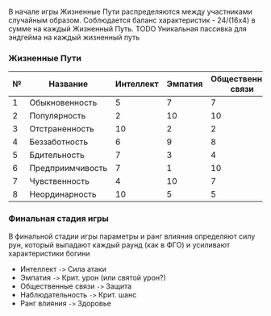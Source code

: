 В начале игры Жизненные Пути распределяются между участниками случайным образом. Соблюдается баланс характеристик - 24/(16х4) в сумме на каждый Жизненный Путь. 
TODO Уникальная пассивка для эндгейма на каждый жизненный путь
### Жизненные Пути

| № | Название | Интеллект | Эмпатия | Общественные связи | Наблюдательность |
| --- | --- | --- | --- | --- |  --- |
| 1 | Обыкновенность | 5 | 7 | 7 | 5 |
| 2 | Популярность | 2 | 10 | 10 | 2 |
| 3 | Отстраненность | 10 | 2 | 2 | 10 |
| 4 | Беззаботность | 6 | 9 | 8 | 1 |
| 5 | Бдительность | 7 | 3 | 4 | 10 |
| 6 | Предприимчивость | 7 | 1 | 10 | 6 |
| 7 | Чувственность | 4 | 10 | 7 | 3 |
| 8 | Неординарность | 10 | 5 | 5 | 4 |
### Финальная стадия игры
В финальной стадии игры параметры и ранг влияния определяют силу рун, который выпадают каждый раунд (как в ФГО) и усиливают характеристики богини
- Интеллект `->` Сила атаки
- Эмпатия `->` Крит. урон (или святой урон?)
- Общественные связи `->` Защита
- Наблюдательность `->` Крит. шанс
- Ранг влияния `->` Здоровье